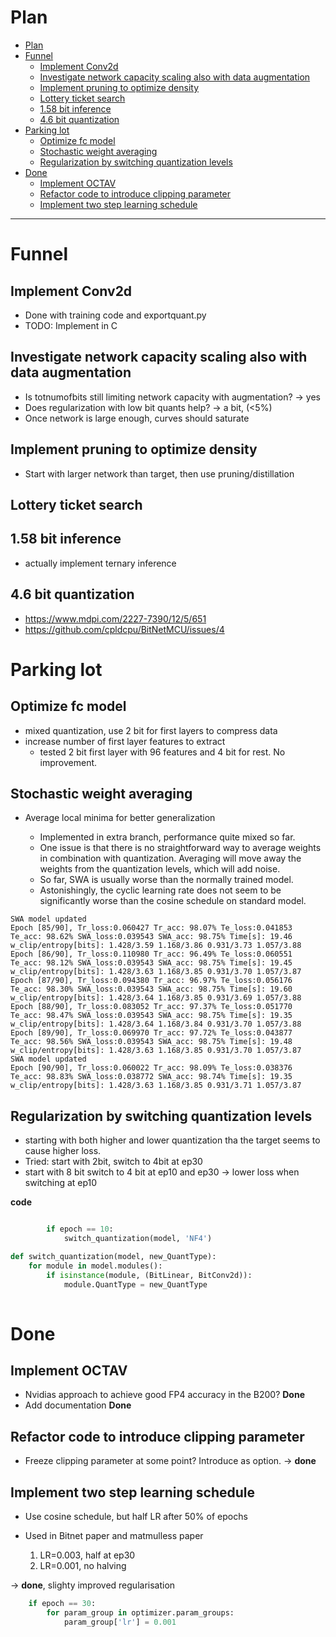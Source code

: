 # Plan
- [Plan](#plan)
- [Funnel](#funnel)
  - [Implement Conv2d](#implement-conv2d)
  - [Investigate network capacity scaling also with data augmentation](#investigate-network-capacity-scaling-also-with-data-augmentation)
  - [Implement pruning to optimize density](#implement-pruning-to-optimize-density)
  - [Lottery ticket search](#lottery-ticket-search)
  - [1.58 bit inference](#158-bit-inference)
  - [4.6 bit quantization](#46-bit-quantization)
- [Parking lot](#parking-lot)
  - [Optimize fc model](#optimize-fc-model)
  - [Stochastic weight averaging](#stochastic-weight-averaging)
  - [Regularization by switching quantization levels](#regularization-by-switching-quantization-levels)
- [Done](#done)
  - [Implement OCTAV](#implement-octav)
  - [Refactor code to introduce clipping parameter](#refactor-code-to-introduce-clipping-parameter)
  - [Implement two step learning schedule](#implement-two-step-learning-schedule)

---


# Funnel


## Implement Conv2d 

- Done with training code and exportquant.py
- TODO: Implement in C


## Investigate network capacity scaling also with data augmentation
- Is totnumofbits still limiting network capacity with augmentation? -> yes
- Does regularization with low bit quants help? -> a bit, (<5%)
- Once network is large enough, curves should saturate

## Implement pruning to optimize density

- Start with larger network than target, then use pruning/distillation

## Lottery ticket search



## 1.58 bit inference

- actually implement ternary inference

## 4.6 bit quantization

- https://www.mdpi.com/2227-7390/12/5/651
- https://github.com/cpldcpu/BitNetMCU/issues/4


# Parking lot

## Optimize fc model

- mixed quantization, use 2 bit for first layers to compress data
- increase number of first layer features to extract
  - tested 2 bit first layer with 96 features and 4 bit for rest. No improvement.

## Stochastic weight averaging

- Average local minima for better generalization

  * Implemented in extra branch, performance quite mixed so far.
  * One issue is that there is no straightforward way to average weights in combination with quantization. Averaging will move away the weights from the quantization levels, which will add noise. 
  * So far, SWA is usually worse than the normally trained model.
  * Astonishingly, the cyclic learning rate does not seem to be significantly worse than the cosine schedule on standard model.
```
SWA model updated
Epoch [85/90], Tr_loss:0.060427 Tr_acc: 98.07% Te_loss:0.041853 Te_acc: 98.62% SWA_loss:0.039543 SWA_acc: 98.75% Time[s]: 19.46 w_clip/entropy[bits]: 1.428/3.59 1.168/3.86 0.931/3.73 1.057/3.88 
Epoch [86/90], Tr_loss:0.110980 Tr_acc: 96.49% Te_loss:0.060551 Te_acc: 98.12% SWA_loss:0.039543 SWA_acc: 98.75% Time[s]: 19.45 w_clip/entropy[bits]: 1.428/3.63 1.168/3.85 0.931/3.70 1.057/3.87 
Epoch [87/90], Tr_loss:0.094380 Tr_acc: 96.97% Te_loss:0.056176 Te_acc: 98.30% SWA_loss:0.039543 SWA_acc: 98.75% Time[s]: 19.60 w_clip/entropy[bits]: 1.428/3.64 1.168/3.85 0.931/3.69 1.057/3.88 
Epoch [88/90], Tr_loss:0.083052 Tr_acc: 97.37% Te_loss:0.051770 Te_acc: 98.47% SWA_loss:0.039543 SWA_acc: 98.75% Time[s]: 19.35 w_clip/entropy[bits]: 1.428/3.64 1.168/3.84 0.931/3.70 1.057/3.88 
Epoch [89/90], Tr_loss:0.069970 Tr_acc: 97.72% Te_loss:0.043877 Te_acc: 98.56% SWA_loss:0.039543 SWA_acc: 98.75% Time[s]: 19.48 w_clip/entropy[bits]: 1.428/3.63 1.168/3.85 0.931/3.70 1.057/3.87 
SWA model updated
Epoch [90/90], Tr_loss:0.060022 Tr_acc: 98.09% Te_loss:0.038376 Te_acc: 98.83% SWA_loss:0.038772 SWA_acc: 98.74% Time[s]: 19.35 w_clip/entropy[bits]: 1.428/3.63 1.168/3.85 0.931/3.71 1.057/3.87 
```

## Regularization by switching quantization levels

- starting with both higher and lower quantization tha the target seems to cause higher loss.                                                                                                                                                                  
- Tried: start with 2bit, switch to 4bit at ep30
- start with 8 bit switch to 4 bit at ep10 and ep30 -> lower loss when switching at ep10

**code**

```python	

        if epoch == 10:
            switch_quantization(model, 'NF4')

def switch_quantization(model, new_QuantType):
    for module in model.modules():
        if isinstance(module, (BitLinear, BitConv2d)):
            module.QuantType = new_QuantType
          
```



# Done

## Implement OCTAV
- Nvidias approach to achieve good FP4 accuracy in the B200?  **Done**
- Add documentation **Done**

## Refactor code to introduce clipping parameter
- Freeze clipping parameter at some point? Introduce as option. -> **done**

## Implement two step learning schedule
- Use cosine schedule, but half LR after 50% of epochs
- Used in Bitnet paper and matmulless paper

   1) LR=0.003, half at ep30
   2) LR=0.001, no halving
   
-> **done**, slighty improved regularisation

```python
    if epoch == 30:
        for param_group in optimizer.param_groups:
            param_group['lr'] = 0.001
``` 



